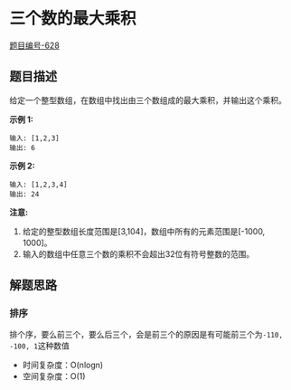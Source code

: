 # 三个数的最大乘积

[题目编号-628](https://leetcode-cn.com/problems/maximum-product-of-three-numbers/)



## 题目描述

给定一个整型数组，在数组中找出由三个数组成的最大乘积，并输出这个乘积。

**示例 1:**

```
输入: [1,2,3]
输出: 6
```

**示例 2:**

```
输入: [1,2,3,4]
输出: 24
```

**注意:**

1. 给定的整型数组长度范围是[3,104]，数组中所有的元素范围是[-1000, 1000]。
2. 输入的数组中任意三个数的乘积不会超出32位有符号整数的范围。



## 解题思路

### 排序

排个序，要么前三个，要么后三个，会是前三个的原因是有可能前三个为`-110, -100, 1`这种数值

* 时间复杂度：O(nlogn)
* 空间复杂度：O(1)